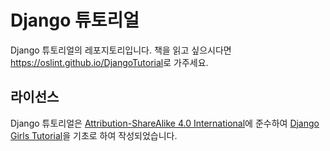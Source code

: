 # Django 튜토리얼

Django 튜토리얼의 레포지토리입니다. 책을 읽고 싶으시다면 <https://oslint.github.io/DjangoTutorial>로 가주세요.

## 라이선스

Django 튜토리얼은 [Attribution-ShareAlike 4.0 International](https://creativecommons.org/licenses/by-sa/4.0/)에 준수하여 [Django Girls Tutorial](https://github.com/DjangoGirls/tutorial)을 기초로 하여 작성되었습니다. 